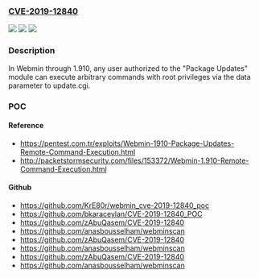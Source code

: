 ### [CVE-2019-12840](https://cve.mitre.org/cgi-bin/cvename.cgi?name=CVE-2019-12840)
![](https://img.shields.io/static/v1?label=Product&message=n%2Fa&color=blue)
![](https://img.shields.io/static/v1?label=Version&message=n%2Fa&color=blue)
![](https://img.shields.io/static/v1?label=Vulnerability&message=n%2Fa&color=brighgreen)

### Description

In Webmin through 1.910, any user authorized to the "Package Updates" module can execute arbitrary commands with root privileges via the data parameter to update.cgi.

### POC

#### Reference
- https://pentest.com.tr/exploits/Webmin-1910-Package-Updates-Remote-Command-Execution.html
- http://packetstormsecurity.com/files/153372/Webmin-1.910-Remote-Command-Execution.html

#### Github
- https://github.com/KrE80r/webmin_cve-2019-12840_poc
- https://github.com/bkaraceylan/CVE-2019-12840_POC
- https://github.com/zAbuQasem/CVE-2019-12840
- https://github.com/anasbousselham/webminscan
- https://github.com/zAbuQasem/CVE-2019-12840
- https://github.com/anasbousselham/webminscan
- https://github.com/zAbuQasem/CVE-2019-12840
- https://github.com/anasbousselham/webminscan

